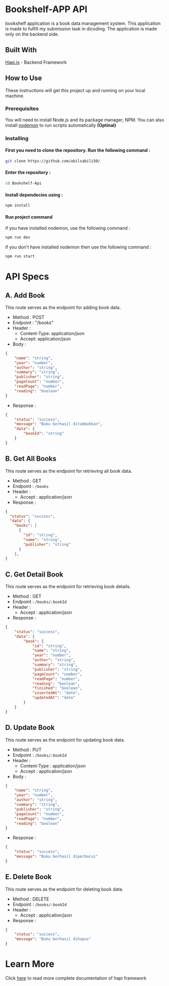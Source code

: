 # Bookshelf-APP API

bookshelf application is a book data management system. This application is made to fulfill my submission task in dicoding. The application is made only on the backend side.

## Built With

[Hapi.js](https://hapi.dev/) - Backend Framework

## How to Use

These instructions will get this project up and running on your local machine.

### Prerequisites

You will need to install Node.js and its package manager, NPM. You can also install [nodemon](https://nodemon.io/) to run scripts automatically **(Optinal)**

### Installing

#### First you need to clone the repository. Run the following command :

```bash
git clone https://github.com/abilsabili50/
```

#### Enter the repository :

```bash
cd Bookshelf-Api
```

#### Install dependecies using :

```bash
npm install
```

#### Run project command

if you have installed nodemon, use the following command :

```bash
npm run dev
```

if you don't have installed nodemon then use the following command :

```bash
npm run start
```

# API Specs

## **A. Add Book**

This route serves as the endpoint for adding book data.

- Method : POST
- Endpoint : "/books"
- Header :
  - Content-Type: application/json
  - Accept: application/json
- Body :

```json
{
	"name": "string",
	"year": "number",
	"author": "string",
	"summary": "string",
	"publisher": "string",
	"pageCount": "number",
	"readPage": "number",
	"reading": "boolean"
}
```

- Response :

```json
{
	"status": "success",
	"message": "Buku berhasil ditambahkan",
	"data": {
		"bookId": "string"
	}
}
```

## **B. Get All Books**

This route serves as the endpoint for retrieving all book data.

- Method : GET
- Endpoint : `/books`
- Header :
  - Accept : application/json
- Response :

```json
{
  "status": "success",
  "data": {
    "books": [
      {
        "id": "string",
        "name": "string",
        "publisher": "string"
      }
    ],
}
```

## **C. Get Detail Book**

This route serves as the endpoint for retrieving book details.

- Method : GET
- Endpoint : `/books/:bookId`
- Header :
  - Accept : application/json
- Response :

```json
{
	"status": "success",
	"data": {
		"book": {
			"id": "string",
			"name": "string",
			"year": "number",
			"author": "string",
			"summary": "string",
			"publisher": "string",
			"pageCount": "number",
			"readPage": "number",
			"reading": "boolean",
			"finished": "boolean",
			"insertedAt": "date",
			"updatedAt": "date"
		}
	}
}
```

## **D. Update Book**

This route serves as the endpoint for updating book data.

- Method : PUT
- Endpoint : `/books/:bookId`
- Header :
  - Content-Type : application/json
  - Accept : application/json
- Body :

```json
{
	"name": "string",
	"year": "number",
	"author": "string",
	"summary": "string",
	"publisher": "string",
	"pageCount": "number",
	"readPage": "number",
	"reading": "boolean"
}
```

- Response :

```json
{
	"status": "success",
	"message": "Buku berhasil diperbarui"
}
```

## **E. Delete Book**

This route serves as the endpoint for deleting book data.

- Method : DELETE
- Endpoint : `/books/:bookId`
- Header :
  - Accept : application/json
- Response :

```json
{
	"status": "success",
	"message": "Buku berhasil dihapus"
}
```

# Learn More

Click [here](https://hapi.dev/tutorials/?lang=en_US) to read more complete documentation of hapi framework
